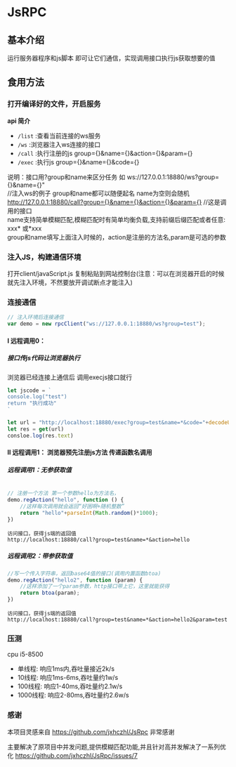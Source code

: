 # JsRPC

## 基本介绍

运行服务器程序和js脚本 即可让它们通信，实现调用接口执行js获取想要的值

## 食用方法

### 打开编译好的文件，开启服务

**api 简介**

- `/list` :查看当前连接的ws服务
- `/ws`  :浏览器注入ws连接的接口
- `/call` :执行注册的js  group={}&name={}&action={}&param={}
- `/exec` :执行js group={}&name={}&code={}

说明：接口用?group和name来区分任务 如 ws://127.0.0.1:18880/ws?group={}&name={}"  
//注入ws的例子 group和name都可以随便起名 name为空则会随机  
http://127.0.0.1:18880/call?group={}&name={}&action={}&param={} //这是调用的接口  
name支持简单模糊匹配,模糊匹配时有简单均衡负载,支持前缀后缀匹配或者任意: xxx* 或*xxx  
group和name填写上面注入时候的，action是注册的方法名,param是可选的参数  

### 注入JS，构建通信环境

打开client/javaScript.js 复制粘贴到网站控制台(注意：可以在浏览器开启的时候就先注入环境，不然要放开调试断点才能注入)

### 连接通信

```js
// 注入环境后连接通信
var demo = new rpcClient("ws://127.0.0.1:18880/ws?group=test");
```

#### I 远程调用0：

##### 接口传js代码让浏览器执行

浏览器已经连接上通信后 调用execjs接口就行

```js
let jscode = `
console.log("test")
return "执行成功"
`

let url = "http://localhost:18880/exec?group=test&name=*&code="+decodeURIComponent(jscode)
let res = get(url)
consloe.log(res.text)
```

#### Ⅱ 远程调用1： 浏览器预先注册js方法 传递函数名调用

##### 远程调用1：无参获取值

```js

// 注册一个方法 第一个参数hello为方法名，
demo.regAction("hello", function () {
    //这样每次调用就会返回“好困啊+随机整数”
    return "hello"+parseInt(Math.random()*1000);
})
```

    访问接口，获得js端的返回值
    http://localhost:18880/call?group=test&name=*&action=hello

##### 远程调用2：带参获取值

```js
//写一个传入字符串，返回base64值的接口(调用内置函数btoa)
demo.regAction("hello2", function (param) {
    //这样添加了一个param参数，http接口带上它，这里就能获得
    return btoa(param);
})
```
    访问接口，获得js端的返回值
    http://localhost:18880/call?group=test&name=*&action=hello2&param=test

### 压测

cpu i5-8500

- 单线程: 响应1ms内,吞吐量接近2k/s
- 10线程: 响应1ms-6ms,吞吐量约1w/s
- 100线程: 响应1-40ms,吞吐量约2.1w/s
- 1000线程: 响应2-80ms,吞吐量约2.6w/s

### 感谢

本项目灵感来自 https://github.com/jxhczhl/JsRpc 非常感谢

主要解决了原项目中并发问题,提供模糊匹配功能,并且针对高并发解决了一系列优化 https://github.com/jxhczhl/JsRpc/issues/7